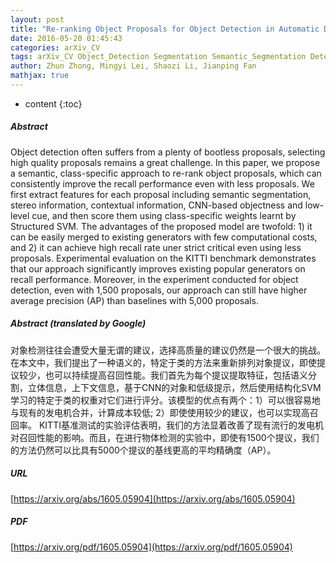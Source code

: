 ```yaml
---
layout: post
title: "Re-ranking Object Proposals for Object Detection in Automatic Driving"
date: 2016-05-20 01:45:43
categories: arXiv_CV
tags: arXiv_CV Object_Detection Segmentation Semantic_Segmentation Detection
author: Zhun Zhong, Mingyi Lei, Shaozi Li, Jianping Fan
mathjax: true
---
```


* content
{:toc}

##### Abstract
Object detection often suffers from a plenty of bootless proposals, selecting high quality proposals remains a great challenge. In this paper, we propose a semantic, class-specific approach to re-rank object proposals, which can consistently improve the recall performance even with less proposals. We first extract features for each proposal including semantic segmentation, stereo information, contextual information, CNN-based objectness and low-level cue, and then score them using class-specific weights learnt by Structured SVM. The advantages of the proposed model are twofold: 1) it can be easily merged to existing generators with few computational costs, and 2) it can achieve high recall rate uner strict critical even using less proposals. Experimental evaluation on the KITTI benchmark demonstrates that our approach significantly improves existing popular generators on recall performance. Moreover, in the experiment conducted for object detection, even with 1,500 proposals, our approach can still have higher average precision (AP) than baselines with 5,000 proposals.

##### Abstract (translated by Google)
对象检测往往会遭受大量无谓的建议，选择高质量的建议仍然是一个很大的挑战。在本文中，我们提出了一种语义的，特定于类的方法来重新排列对象提议，即使提议较少，也可以持续提高召回性能。我们首先为每个提议提取特征，包括语义分割，立体信息，上下文信息，基于CNN的对象和低级提示，然后使用结构化SVM学习的特定于类的权重对它们进行评分。该模型的优点有两个：1）可以很容易地与现有的发电机合并，计算成本较低; 2）即使使用较少的建议，也可以实现高召回率。 KITTI基准测试的实验评估表明，我们的方法显着改善了现有流行的发电机对召回性能的影响。而且，在进行物体检测的实验中，即使有1500个提议，我们的方法仍然可以比具有5000个提议的基线更高的平均精确度（AP）。

##### URL
[https://arxiv.org/abs/1605.05904](https://arxiv.org/abs/1605.05904)

##### PDF
[https://arxiv.org/pdf/1605.05904](https://arxiv.org/pdf/1605.05904)

